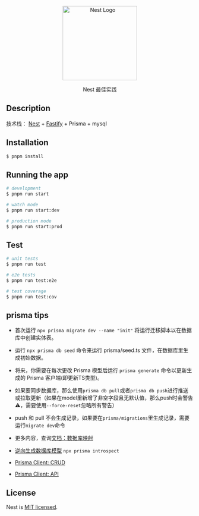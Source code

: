 <p align="center">
  <a href="http://nestjs.com/" target="blank"><img src="https://nestjs.com/img/logo-small.svg" width="200" alt="Nest Logo" /></a>
</p>
<p align="center">Nest 最佳实践</p>

## Description

技术栈： [Nest](https://github.com/nestjs/nest) + [Fastify](https://www.fastify.cn/) + Prisma + mysql

## Installation

```bash
$ pnpm install
```

## Running the app

```bash
# development
$ pnpm run start

# watch mode
$ pnpm run start:dev

# production mode
$ pnpm run start:prod
```

## Test

```bash
# unit tests
$ pnpm run test

# e2e tests
$ pnpm run test:e2e

# test coverage
$ pnpm run test:cov
```

## prisma tips

- 首次运行 `npx prisma migrate dev --name "init"` 将运行迁移脚本以在数据库中创建实体表。
- 运行 `npx prisma db seed` 命令来运行 prisma/seed.ts 文件，在数据库里生成初始数据。
- 将来，你需要在每次更改 Prisma 模型后运行 `prisma generate` 命令以更新生成的 Prisma 客户端(即更新TS类型)。
- 如果要同步数据库，那么使用`prisma db pull`或者`prisma db push`进行推送或拉取更新（如果在model里新增了非空字段且无默认值，那么push时会警告⚠️，需要使用`--force-reset`忽略所有警告）
- push 和 pull 不会生成记录，如果要在`prisma/migrations`里生成记录，需要运行`migrate dev`命令

- 更多内容，查询[文档：数据库映射](https://www.prisma.io/docs/orm/prisma-schema/data-model/database-mapping)
- [逆向生成数据库模型](https://blog.csdn.net/mcjentor/article/details/114157421) `npx prisma introspect`
- [Prisma Client: CRUD](https://prisma.nodejs.cn/concepts/components/prisma-client/crud)
- [Prisma Client: API](https://prisma.nodejs.cn/reference/api-reference/prisma-client-reference#prismaclient)

## License

Nest is [MIT licensed](LICENSE).
